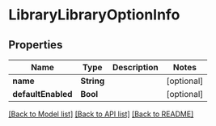 # LibraryLibraryOptionInfo

## Properties
Name | Type | Description | Notes
------------ | ------------- | ------------- | -------------
**name** | **String** |  | [optional] 
**defaultEnabled** | **Bool** |  | [optional] 

[[Back to Model list]](../README.md#documentation-for-models) [[Back to API list]](../README.md#documentation-for-api-endpoints) [[Back to README]](../README.md)


